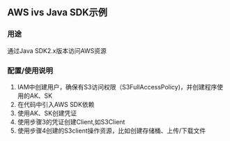 ## AWS ivs Java SDK示例

### 用途

通过Java SDK2.x版本访问AWS资源

### 配置/使用说明

1. IAM中创建用户，确保有S3访问权限（S3FullAccessPolicy)，并创建程序使用的AK、SK
2. 在代码中引入AWS SDK依赖
3. 使用AK、SK创建凭证
4. 使用步骤3的凭证创建Client,如S3Client
5. 使用步骤4创建的S3client操作资源，比如创建存储桶、上传/下载文件